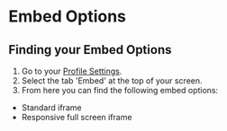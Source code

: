 # Embed Options

## Finding your Embed Options

1. Go to your [Profile Settings](https://app.calendso.com/settings/profile).
2. Select the tab 'Embed' at the top of your screen.
3. From here you can find the following embed options:
- Standard iframe
- Responsive full screen iframe